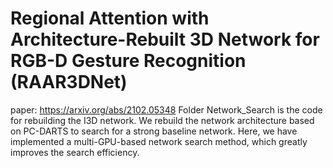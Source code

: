 # Regional Attention with Architecture-Rebuilt 3D Network for RGB-D Gesture Recognition (RAAR3DNet)
paper: https://arxiv.org/abs/2102.05348
Folder Network_Search is the code for rebuilding the I3D network. We rebuild the network architecture based on PC-DARTS to search for a strong baseline network. Here, we have implemented a multi-GPU-based network search method, which greatly improves the search efficiency.
